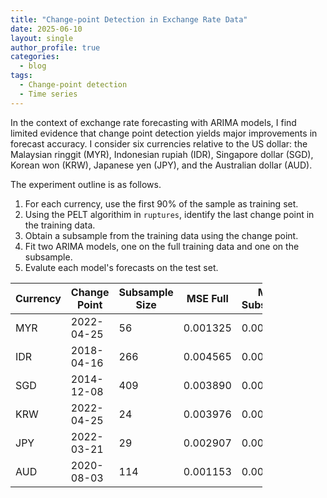 ```yaml
---
title: "Change-point Detection in Exchange Rate Data"
date: 2025-06-10
layout: single
author_profile: true
categories:
  - blog
tags:
  - Change-point detection
  - Time series
---
```

<p style="font-size: 14px;">
In the context of exchange rate forecasting with ARIMA models, I find limited evidence that change point detection yields major improvements in forecast accuracy. I consider six currencies relative to the US dollar: the Malaysian ringgit (MYR), Indonesian rupiah (IDR), Singapore dollar (SGD), Korean won (KRW), Japanese yen (JPY), and the Australian dollar (AUD).

The experiment outline is as follows.

1. For each currency, use the first 90% of the sample as training set.
2. Using the PELT algorithim in `ruptures`, identify the last change point in the training data.
3. Obtain a subsample from the training data using the change point.
4. Fit two ARIMA models, one on the full training data and one on the subsample.
5. Evalute each model's forecasts on the test set.
</p>

<div style="font-size: 14px; width: 80%;">
  
|Currency| Change Point | Subsample Size | MSE Full  |  MSE Subsample | ARIMA Full | ARIMA Subsample |
|--------|--------------|----------------|-----------|----------------|------------|-----------------|
|  MYR   |  2022-04-25  |      56        |  0.001325 |   0.001388     | (1, 1, 0)  |     (1, 1, 0)   |
|  IDR   |  2018-04-16  |      266       |  0.004565 |   0.004518     | (0, 1, 1)  |     (0, 1, 1)   |
|  SGD   |  2014-12-08  |      409       |  0.003890 |   0.003969     | (0, 1, 1)  |     (1, 1, 1)   |
|  KRW   |  2022-04-25  |      24        |  0.003976 |   0.003263     | (1, 1, 1)  |     (0, 1, 1)   |
|  JPY   |  2022-03-21  |      29        |  0.002907 |   0.002885     | (0, 1, 1)  |     (1, 1, 0)   |
|  AUD   |  2020-08-03  |      114       |  0.001153 |   0.001220     | (0, 1, 1)  |     (1, 1, 0)   |

</div>


                               
     
    
   
